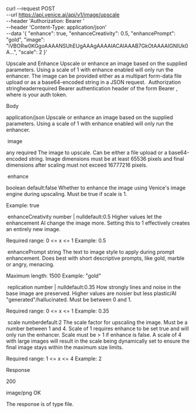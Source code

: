 curl --request POST \
  --url https://api.venice.ai/api/v1/image/upscale \
  --header 'Authorization: Bearer <token>' \
  --header 'Content-Type: application/json' \
  --data '{
  "enhance": true,
  "enhanceCreativity": 0.5,
  "enhancePrompt": "gold",
  "image": "iVBORw0KGgoAAAANSUhEUgAAAgAAAAIACAIAAAB7GkOtAAAAIGNIUk0A...",
  "scale": 2
}'

Upscale and Enhance
Upscale or enhance an image based on the supplied parameters. Using a scale of 1 with enhance enabled will only run the enhancer. The image can be provided either as a multipart form-data file upload or as a base64-encoded string in a JSON request.
​
Authorization
stringheaderrequired
Bearer authentication header of the form Bearer <token>, where <token> is your auth token.

Body

application/json
Upscale or enhance an image based on the supplied parameters. Using a scale of 1 with enhance enabled will only run the enhancer.

​
image

any
required
The image to upscale. Can be either a file upload or a base64-encoded string. Image dimensions must be at least 65536 pixels and final dimensions after scaling must not exceed 16777216 pixels.

​
enhance

boolean
default:false
Whether to enhance the image using Venice's image engine during upscaling. Must be true if scale is 1.

Example:
true

​
enhanceCreativity
number | nulldefault:0.5
Higher values let the enhancement AI change the image more. Setting this to 1 effectively creates an entirely new image.

Required range: 0 <= x <= 1
Example:
0.5

​
enhancePrompt
string
The text to image style to apply during prompt enhancement. Does best with short descriptive prompts, like gold, marble or angry, menacing.

Maximum length: 1500
Example:
"gold"

​
replication
number | nulldefault:0.35
How strongly lines and noise in the base image are preserved. Higher values are noisier but less plastic/AI "generated"/hallucinated. Must be between 0 and 1.

Required range: 0 <= x <= 1
Example:
0.35

​
scale
numberdefault:2
The scale factor for upscaling the image. Must be a number between 1 and 4. Scale of 1 requires enhance to be set true and will only run the enhancer. Scale must be > 1 if enhance is false. A scale of 4 with large images will result in the scale being dynamically set to ensure the final image stays within the maximum size limits.

Required range: 1 <= x <= 4
Example:
2

Response

200

image/png
OK

The response is of type file.